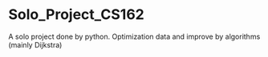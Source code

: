 # Solo_Project_CS162
A solo project done by python. Optimization data and improve by algorithms (mainly Dijkstra)
